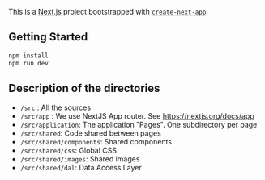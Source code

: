 This is a [Next.js](https://nextjs.org) project bootstrapped with [`create-next-app`](https://nextjs.org/docs/app/api-reference/cli/create-next-app).

## Getting Started

```bash
npm install
npm run dev
```

## Description of the directories

- `/src` : All the sources
- `/src/app` : We use NextJS App router. See https://nextjs.org/docs/app
- `/src/application`: The application "Pages". One subdirectory per page
- `/src/shared`: Code shared between pages
- `/src/shared/components`: Shared components
- `/src/shared/css`: Global CSS
- `/src/shared/images`: Shared images
- `/src/shared/dal`: Data Access Layer
